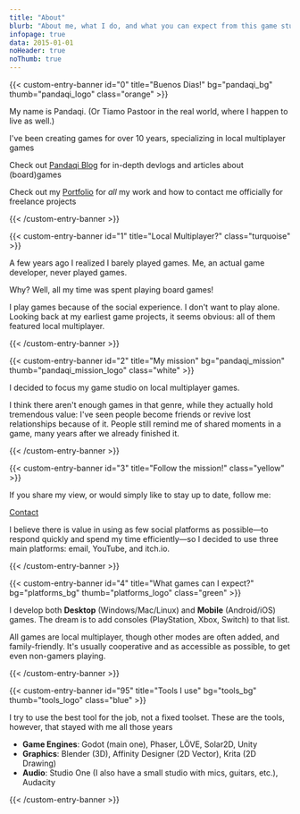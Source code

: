 ```yaml
---
title: "About"
blurb: "About me, what I do, and what you can expect from this game studio."
infopage: true
data: 2015-01-01
noHeader: true
noThumb: true
---
```


{{< custom-entry-banner id="0" title="Buenos Dias!" bg="pandaqi_bg" thumb="pandaqi_logo" class="orange" >}}

My name is Pandaqi. (Or Tiamo Pastoor in the real world, where I happen to live as well.)

I've been creating games for over 10 years, specializing in local multiplayer games

Check out [Pandaqi Blog](https://pandaqi.com/blog) for in-depth devlogs and articles about (board)games

Check out my [Portfolio](https://rodepanda.com) for _all_ my work and how to contact me officially for freelance projects

{{< /custom-entry-banner >}}

{{< custom-entry-banner id="1" title="Local Multiplayer?" class="turquoise" >}}

A few years ago I realized I barely played games. Me, an actual game developer, never played games.

Why? Well, all my time was spent playing board games! 

I play games because of the social experience. I don't want to play alone. Looking back at my earliest game projects, it seems obvious: all of them featured local multiplayer.

{{< /custom-entry-banner >}}

{{< custom-entry-banner id="2" title="My mission" bg="pandaqi_mission" thumb="pandaqi_mission_logo" class="white" >}}

I decided to focus my game studio on local multiplayer games.

I think there aren't enough games in that genre, while they actually hold tremendous value: I've seen people become friends or revive lost relationships because of it. People still remind me of shared moments in a game, many years after we already finished it.

{{< /custom-entry-banner >}}

{{< custom-entry-banner id="3" title="Follow the mission!" class="yellow" >}}

If you share my view, or would simply like to stay up to date, follow me:

<a href="/info/contact" class="btn">Contact</a>

I believe there is value in using as few social platforms as possible—to respond quickly and spend my time efficiently—so I decided to use three main platforms: email, YouTube, and itch.io.

{{< /custom-entry-banner >}}

{{< custom-entry-banner id="4" title="What games can I expect?" bg="platforms_bg" thumb="platforms_logo" class="green" >}}

I develop both **Desktop** (Windows/Mac/Linux) and **Mobile** (Android/iOS) games. The dream is to add consoles (PlayStation, Xbox, Switch) to that list.

All games are local multiplayer, though other modes are often added, and family-friendly. It's usually cooperative and as accessible as possible, to get even non-gamers playing.

{{< /custom-entry-banner >}}

{{< custom-entry-banner id="95" title="Tools I use" bg="tools_bg" thumb="tools_logo" class="blue" >}}

I try to use the best tool for the job, not a fixed toolset. These are the tools, however, that stayed with me all those years
- **Game Engines**: Godot (main one), Phaser, LÖVE, Solar2D, Unity
- **Graphics**: Blender (3D), Affinity Designer (2D Vector), Krita (2D Drawing)
- **Audio**: Studio One (I also have a small studio with mics, guitars, etc.), Audacity

{{< /custom-entry-banner >}}